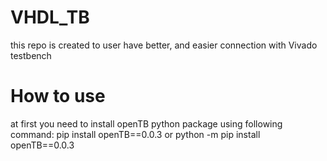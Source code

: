 # VHDL_TB
this repo is created to user have better, and easier connection with Vivado testbench 

# How to use 
at first you need to install openTB python package using following command:
pip install openTB==0.0.3
or 
python -m pip install openTB==0.0.3




